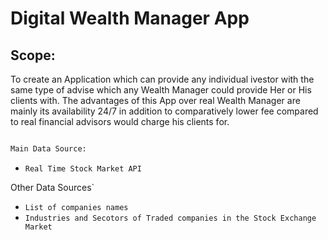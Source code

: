 # Digital Wealth Manager App

## Scope:

To create an Application which can provide any individual ivestor  with the same type of advise which any Wealth Manager could provide Her or His clients with.
The advantages of this App over real Wealth Manager are mainly its availability 24/7 in addition to comparatively lower fee compared to real financial advisors would charge his clients for.


```python

Main Data Source:

```
* `Real Time Stock Market API`

Other Data Sources`

* `List of companies names`
* `Industries and Secotors of Traded companies in the Stock Exchange Market`





